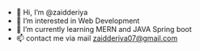 - 👋 Hi, I’m @zaidderiya
- 👀 I’m interested in Web Development
- 🌱 I’m currently learning MERN and JAVA Spring boot
- 📫 contact me via mail zaidderiya07@gmail.com
